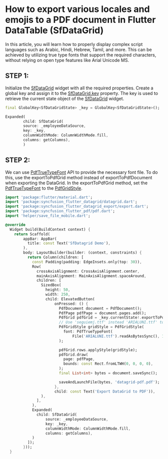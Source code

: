 # How to export various locales and emojis to a PDF document in Flutter DataTable (SfDataGrid)

In this article, you will learn how to properly display complex script languages such as Arabic, Hindi, Hebrew, Tamil, and more. This can be achieved by utilizing true type fonts that support the required characters, without relying on open type features like Arial Unicode MS.

## STEP 1:
Initialize the [SfDataGrid](https://pub.dev/documentation/syncfusion_flutter_datagrid/latest/datagrid/SfDataGrid-class.html) widget with all the required properties. Create a global key and assign it to the [SfDataGrid.key](https://api.flutter.dev/flutter/widgets/Widget/key.html) property. The key is used to retrieve the current state object of the [SfDataGrid](https://pub.dev/documentation/syncfusion_flutter_datagrid/latest/datagrid/SfDataGrid-class.html) widget.

```dart
final GlobalKey<SfDataGridState> _key = GlobalKey<SfDataGridState>();

Expanded(
        child: SfDataGrid(
        source: _employeeDataSource,
        key: _key,
        columnWidthMode: ColumnWidthMode.fill,
        columns: getColumns),
        )

```
## STEP 2:
 We can use  [PdfTrueTypeFont](https://pub.dev/documentation/syncfusion_flutter_pdf/latest/pdf/PdfTrueTypeFont-class.html) API to provide the necessary font file. To do this, use the exportToPdfGrid method instead of exportToPdfDocument when exporting the DataGrid. In the exportToPdfGrid method, set the [PdfTrueTypeFont](https://pub.dev/documentation/syncfusion_flutter_pdf/latest/pdf/PdfTrueTypeFont-class.html) to the [PdfGridStyle](https://pub.dev/documentation/syncfusion_flutter_pdf/latest/pdf/PdfGridStyle-class.html).

```dart
import 'package:flutter/material.dart';
import 'package:syncfusion_flutter_datagrid/datagrid.dart';
import 'package:syncfusion_flutter_datagrid_export/export.dart';
import 'package:syncfusion_flutter_pdf/pdf.dart';
import 'helper/save_file_mobile.dart';

@override
  Widget build(BuildContext context) {
    return Scaffold(
        appBar: AppBar(
          title: const Text('SfDatagrid Demo'),
        ),
        body: LayoutBuilder(builder: (context, constraints) {
          return Column(children: [
            const Padding(padding: EdgeInsets.only(top: 30)),
            Row(
              crossAxisAlignment: CrossAxisAlignment.center,
              mainAxisAlignment: MainAxisAlignment.spaceAround,
              children: [
                SizedBox(
                  height: 50,
                  width: 250,
                  child: ElevatedButton(
                      onPressed: () {
                        PdfDocument document = PdfDocument();
                        PdfPage pdfPage = document.pages.add();
                        PdfGrid pdfGrid = _key.currentState!.exportToPdfGrid();
                        // Use 'seguiemj.ttf' instead 'ARIALUNI.ttf' to export both font and emoji characters.
                        PdfGridStyle gridStyle = PdfGridStyle(
                          font: PdfTrueTypeFont(
                              File('ARIALUNI.ttf').readAsBytesSync(), 14),
                        );

                        pdfGrid.rows.applyStyle(gridStyle);
                        pdfGrid.draw(
                          page: pdfPage,
                          bounds: const Rect.fromLTWH(0, 0, 0, 0),
                        );
                        final List<int> bytes = document.saveSync();

                        saveAndLaunchFile(bytes, 'datagrid-pdf.pdf');
                      },
                      child: const Text('Export DataGrid to PDF')),
                ),
              ],
            ),
            Expanded(
              child: SfDataGrid(
                  source: _employeeDataSource,
                  key: _key,
                  columnWidthMode: ColumnWidthMode.fill,
                  columns: getColumns),
            )
          ]);
        }));
  }

```
